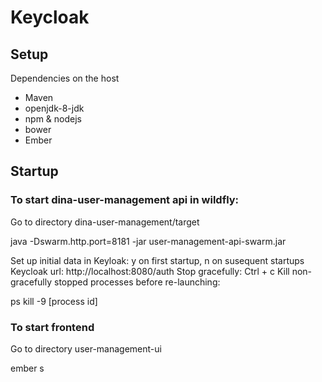 # Keycloak

## Setup

Dependencies on the host
- Maven
- openjdk-8-jdk
- npm & nodejs
- bower
- Ember

## Startup

### To start dina-user-management api in wildfly:

Go to directory dina-user-management/target

  java -Dswarm.http.port=8181 -jar user-management-api-swarm.jar

Set up initial data in Keyloak: y on first startup, n on susequent startups
Keycloak url: http://localhost:8080/auth
Stop gracefully: Ctrl + c
Kill non-gracefully stopped processes before re-launching:

  ps 
  kill -9 [process id]
 
### To start frontend

Go to directory user-management-ui

  ember s
